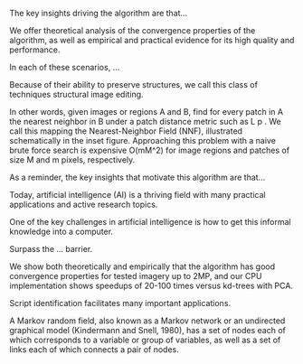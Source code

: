 The key insights driving the algorithm are that...

We offer theoretical analysis of the convergence properties of the algorithm, as well as empirical and practical evidence for its high quality and performance.

In each of these scenarios, ...

Because of their ability to preserve structures, we call this class of techniques structural image editing.

In other words, given images or regions A and B, find for every patch in A the nearest neighbor in B under a patch distance metric such as L p . We call this mapping the Nearest-Neighbor Field \(NNF\), illustrated schematically in the inset figure. Approaching this problem with a naive brute force search is expensive O\(mM^2\) for image regions and patches of size M and m pixels, respectively.

As a reminder, the key insights that motivate this algorithm are that...

Today, artificial intelligence \(AI\) is a thriving field with many practical applications and active research topics.

One of the key challenges in artificial intelligence is how to get this informal knowledge into a computer.

Surpass the ... barrier.

We show both theoretically and empirically that the algorithm has good convergence properties for tested imagery up to 2MP, and our CPU implementation shows speedups of 20-100 times versus kd-trees with PCA.

Script identification facilitates many important applications.

A Markov random field, also known as a Markov network or an undirected graphical model \(Kindermann and Snell, 1980\), has a set of nodes each of which corresponds to a variable or group of variables, as well as a set of links each of which connects a pair of nodes.

